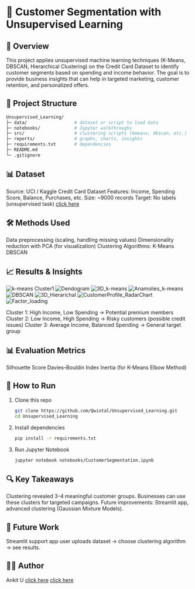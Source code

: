 # 🧩 Customer Segmentation with Unsupervised Learning
## 📌 Overview
This project applies unsupervised machine learning techniques (K-Means, DBSCAN, Hierarchical Clustering) on the Credit Card Dataset to identify customer segments based on spending and income behavior.
The goal is to provide business insights that can help in targeted marketing, customer retention, and personalized offers.

## 📂 Project Structure
```bash
Unsupervised_Learning/
├─ data/                  # dataset or script to load data
├─ notebooks/             # Jupyter walkthroughs
├─ src/                   # clustering scripts (kmeans, dbscan, etc.)
├─ reports/               # graphs, charts, insights
├─ requirements.txt       # dependencies
├─ README.md
└─ .gitignore
```

## 📊 Dataset
Source: UCI / Kaggle Credit Card Dataset
Features: Income, Spending Score, Balance, Purchases, etc.
Size: ~9000 records
Target: No labels (unsupervised task)
[click here](https://www.kaggle.com/datasets/arjunbhasin2013/ccdata)

## 🛠️ Methods Used
Data preprocessing (scaling, handling missing values)
Dimensionality reduction with PCA (for visualization)
Clustering Algorithms:
K-Means
DBSCAN

## 📈 Results & Insights
![k-means Cluster1](reports/figures/k-means_Cluster1.png)
![Dendogram](reports/figures/Dendogram.png)
![3D_k-means](reports/figures/3D_K-means.png)
![Anamolies_k-means](reports/figures/Anamolies_k-means.png)
![DBSCAN](reports/figures/DBSCAN.png)
![3D_Hierarichal](reports/figures/3D_Hierarichal.png)
![CustomerProfile_RadarChart](reports/figures/CustomerProfile_RadarChart.jpg)
![Factor_loading](reports/figures/Factor_loading.png)

Cluster 1: High Income, Low Spending → Potential premium members
Cluster 2: Low Income, High Spending → Risky customers (possible credit issues)
Cluster 3: Average Income, Balanced Spending → General target group

## 📊 Evaluation Metrics
Silhouette Score
Davies–Bouldin Index
Inertia (for K-Means Elbow Method)

## 🚀 How to Run
1. Clone this repo
   ```bash
   git clone https://github.com/Qwintal/Unsupervised_Learning.git
   cd Unsupervised_Learning
   ```
2. Install dependencies
   ```bash
   pip install -r requirements.txt
   ```
3. Run Jupyter Notebook
   ```bash
   jupyter notebook notebooks/CustomerSegmentation.ipynb
   ```

## 🔍 Key Takeaways
Clustering revealed 3–4 meaningful customer groups.
Businesses can use these clusters for targeted campaigns.
Future improvements: Streamlit app, advanced clustering (Gaussian Mixture Models).

## 📌 Future Work
Streamlit support app
user uploads dataset → choose clustering algorithm → see results.

## 👨‍💻 Author
Ankit U
[click here](https://github.com/Qwintal)
[click here](https://www.linkedin.com/in/ankit-uniyal-143992317/)
